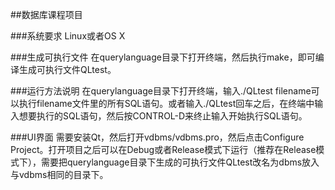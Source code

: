 ##数据库课程项目

###系统要求
  Linux或者OS X

###生成可执行文件
  在querylanguage目录下打开终端，然后执行make，即可编译生成可执行文件QLtest。

###运行方法说明
  在querylanguage目录下打开终端，输入./QLtest filename可以执行filename文件里的所有SQL语句。或者输入./QLtest回车之后，在终端中输入想要执行的SQL语句，然后按CONTROL-D来终止输入开始执行SQL语句。

###UI界面
  需要安装Qt，然后打开vdbms/vdbms.pro，然后点击Configure Project。打开项目之后可以在Debug或者Release模式下运行（推荐在Release模式下），需要把querylanguage目录下生成的可执行文件QLtest改名为dbms放入与vdbms相同的目录下。